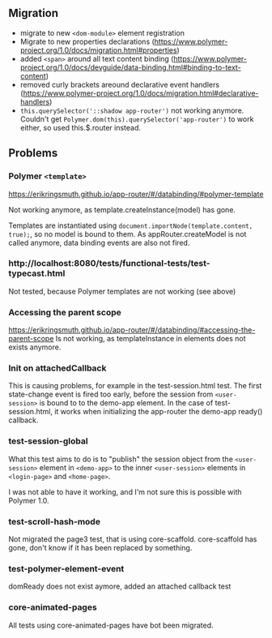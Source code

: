 ## Migration
* migrate to new `<dom-module>` element registration
* Migrate to new properties declarations (https://www.polymer-project.org/1.0/docs/migration.html#properties)
* added `<span>` around all text content binding (https://www.polymer-project.org/1.0/docs/devguide/data-binding.html#binding-to-text-content)
* removed curly brackets areound declarative event handlers (https://www.polymer-project.org/1.0/docs/migration.html#declarative-handlers)
* `this.querySelector('::shadow app-router')` not working anymore. Couldn't get `Polymer.dom(this).querySelector('app-router')` to work either, so used this.$.router instead.

## Problems
### Polymer `<template>`
https://erikringsmuth.github.io/app-router/#/databinding/#polymer-template

Not working anymore, as template.createInstance(model) has gone.

Templates are instantiated using `document.importNode(template.content, true);`, so no model is bound to them.
As appRouter.createModel is not called anymore, data binding events are also not fired.


### http://localhost:8080/tests/functional-tests/test-typecast.html
Not tested, because Polymer templates are not working (see above)


### Accessing the parent scope
https://erikringsmuth.github.io/app-router/#/databinding/#accessing-the-parent-scope
Is not working, as templateInstance in elements does not exists anymore.

### Init on attachedCallback
This is causing problems, for example in the test-session.html test.
The first state-change event is fired too early, before the session from `<user-session>` is bound to to the demo-app element.
In the case of test-session.html, it works when initializing the app-router the demo-app ready() callback.

### test-session-global

What this test aims to do is to "publish" the session object from the `<user-session>` element in `<demo-app>` to the inner
`<user-session>` elements in `<login-page>` and `<home-page>`.

I was not able to have it working, and I'm not sure this is possible with Polymer 1.0.


### test-scroll-hash-mode
Not migrated the page3 test, that is using core-scaffold. core-scaffold has gone, don't know if it has been replaced by something.

### test-polymer-element-event

domReady does not exist aymore, added an attached callback test

### core-animated-pages
All tests using core-animated-pages have bot been migrated.
